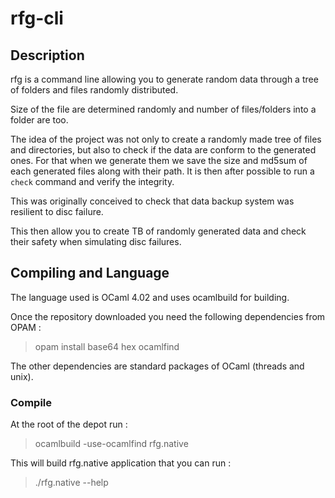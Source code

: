 # rfg-cli

## Description

rfg is a command line allowing you to generate random data through a tree of
folders and files randomly distributed.

Size of the file are determined randomly and number of files/folders into a
folder are too.

The idea of the project was not only to create a randomly made tree of files
and directories, but also to check if the data are conform to the generated
ones. For that when we generate them we save the size and md5sum of each
generated files along with their path. It is then after possible to run a
`check` command and verify the integrity.

This was originally conceived to check that data backup system was resilient to
disc failure.

This then allow you to create TB of randomly generated data and check their
safety when simulating disc failures.

## Compiling and Language

The language used is OCaml 4.02 and uses ocamlbuild for building.

Once the repository downloaded you need the following dependencies from OPAM :
> opam install base64 hex ocamlfind

The other dependencies are standard packages of OCaml (threads and unix).

### Compile

At the root of the depot run :
> ocamlbuild -use-ocamlfind rfg.native

This will build rfg.native application that you can run :
> ./rfg.native --help
